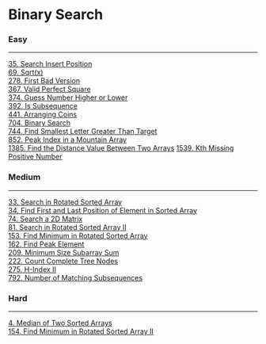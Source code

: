 # Binary Search

### Easy
---
[35. Search Insert Position](../solutions/0035-Search%20Insert%20Position.md)</br>
[69. Sqrt(x)](../solutions/0069-Sqrt(x).md)</br>
[278. First Bad Version](../solutions/0278-First%20Bad%20Version.md)</br>
[367. Valid Perfect Square](../solutions/0367-Valid%20Perfect%20Square.md)</br>
[374. Guess Number Higher or Lower](../solutions/0374-Guess%20Number%20Higher%20or%20Lower.md)</br>
[392. Is Subsequence](../solutions/0392-Is%20Subsequence.md)</br>
[441. Arranging Coins](../solutions/0441-Arranging%20Coins.md)</br>
[704. Binary Search](../solutions/0704-Binary%20Search.md)</br>
[744. Find Smallest Letter Greater Than Target](../solutions/0744-Find%20Smallest%20Letter%20Greater%20Than%20Target.md)</br>
[852. Peak Index in a Mountain Array](../solutions/0852-Peak%20Index%20in%20a%20Mountain%20Array.md)</br>
[1385. Find the Distance Value Between Two Arrays](../solutions/1385-Find%20the%20Distance%20Value%20Between%20Two%20Arrays.md)
[1539. Kth Missing Positive Number](../solutions/1539%20Kth%20Missing%20Positive%20Number.md)</br>

### Medium
---
[33. Search in Rotated Sorted Array](../solutions/0033-Search%20in%20Rotated%20Sorted%20Array.md)</br>
[34. Find First and Last Position of Element in Sorted Array](../solutions/0034-Find%20First%20and%20Last%20Position%20of%20Element%20in%20Sorted%20Array.md)</br>
[74. Search a 2D Matrix](../solutions/0074-Search%20a%202D%20Matrix.md)</br>
[81. Search in Rotated Sorted Array II](../solutions/0081-Search%20in%20Rotated%20Sorted%20Array%20II.md)</br>
[153. Find Minimum in Rotated Sorted Array](../solutions/0153-Find%20Minimum%20in%20Rotated%20Sorted%20Array.md)</br>
[162. Find Peak Element](../solutions/0162-Find%20Peak%20Element.md)</br>
[209. Minimum Size Subarray Sum](../solutions/0209-Minimum%20Size%20Subarray%20Sum.md)</br>
[222. Count Complete Tree Nodes](../solutions/0222-Count%20Complete%20Tree%20Nodes.md)</br>
[275. H-Index II](../solutions/0275-H-Index%20II.md)</br>
[792. Number of Matching Subsequences](../solutions/0792-Number%20of%20Matching%20Subsequences.md)</br>

### Hard
---
[4. Median of Two Sorted Arrays](../solutions/0004-Median%20of%20Two%20Sorted%20Arrays.md)</br>
[154. Find Minimum in Rotated Sorted Array II](../solutions/0154-Find%20Minimum%20in%20Rotated%20Sorted%20Array%20II.md)</br>